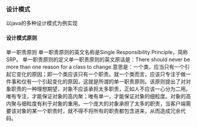 ### 设计模式
以java的多种设计模式为例实现

####  设计模式原则
单一职责原则 
单一职责原则的英文名称是Single Responsibility Principle，简称SRP。
单一职责原则的定义单一职责原则的英文原话是：There should never be more than one reason for a class to change.意思是：一个类，应当只有一个引起它变化的原因；即一个类应该只有一个职责。就一个类而言，应该只专注于做一件事和仅有一个引起变化的原因，这就是所谓的单一职责原则。该原则提出了对对象职责的一种理想期望，对象不应该承担太多职责，正如人不应该一心分为二用。唯有专注，才能保证对象的高内聚；唯有单一，才能保证对象的细粒度。对象的高内聚与细粒度有利于对象的重用。一个庞大的对象承担了太多的职责，当客户端需要该对象的某一个职责时，就不得不将所有的职责都包含进来，从而造成冗余代码。

